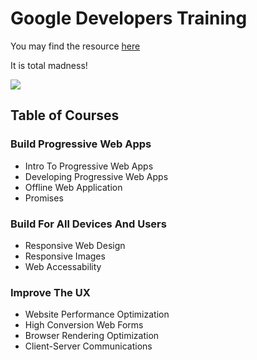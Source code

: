 # Google Developers Training

You may find the resource [here](https://developers.google.com/training/web/)

It is total madness!

![](https://developers.google.com/training/programs/india/images/learn-online-01.svg)

## Table of Courses

### Build Progressive Web Apps

* Intro To Progressive Web Apps
* Developing Progressive Web Apps
* Offline Web Application
* Promises

### Build For All Devices And Users

* Responsive Web Design
* Responsive Images
* Web Accessability

### Improve The UX

* Website Performance Optimization
* High Conversion Web Forms
* Browser Rendering Optimization
* Client-Server Communications